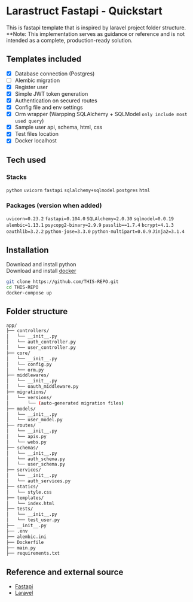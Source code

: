 # Larastruct Fastapi - Quickstart
This is fastapi template that is inspired by laravel project folder structure.\
**Note: This implementation serves as guidance or reference and is not intended as a complete, production-ready solution.

## Templates included
- [x] Database connection (Postgres)
- [ ] Alembic migration
- [x] Register user
- [x] Simple JWT token generation
- [x] Authentication on secured routes
- [x] Config file and env settings
- [x] Orm wrapper (Warpping SQLAlchemy + SQLModel `only include most used query`)
- [x] Sample user api, schema, html, css
- [x] Test files location
- [x] Docker localhost

## Tech used
### Stacks
`python` `uvicorn` `fastapi` `sqlalchemy+sqlmodel` `postgres` `html`
### Packages (version when added)
`uvicorn=0.23.2` `fastapi=0.104.0` `SQLAlchemy=2.0.30` `sqlmodel=0.0.19`
`alembic=1.13.1` `psycopg2-binary=2.9.9` `passlib==1.7.4` `bcrypt=4.1.3`
`oauthlib=3.2.2` `python-jose=3.3.0` `python-multipart=0.0.9` `Jinja2=3.1.4`

## Installation
Download and install python\
Download and install [docker](https://www.docker.com/products/docker-desktop/)
```sh
git clone https://github.com/THIS-REPO.git
cd THIS-REPO
docker-compose up
```

## Folder structure
```sh
app/
├── controllers/
│   └── __init__.py
│   └── auth_controller.py
│   └── user_controller.py
├── core/
│   └── __init__.py
│   └── config.py
│   └── orm.py
├── middlewares/
│   └── __init__.py
│   └── oauth_middleware.py
├── migrations/
│   └── versions/
│       └── (auto-generated migration files)
├── models/
│   └── __init__.py
│   └── user_model.py
├── routes/
│   └── __init__.py
│   └── apis.py
│   └── webs.py
├── schemas/
│   └── __init__.py
│   └── auth_schema.py
│   └── user_schema.py
├── services/
│   └── __init__.py
│   └── auth_services.py
├── statics/
│   └── style.css
├── templates/
│   └── index.html
├── tests/
│   └── __init__.py
│   └── test_user.py
├── __init__.py
├── .env
├── alembic.ini
├── Dockerfile
├── main.py
├── requirements.txt
```

## Reference and external source
- [Fastapi](https://fastapi.tiangolo.com/)
- [Laravel](https://laravel.com/)
